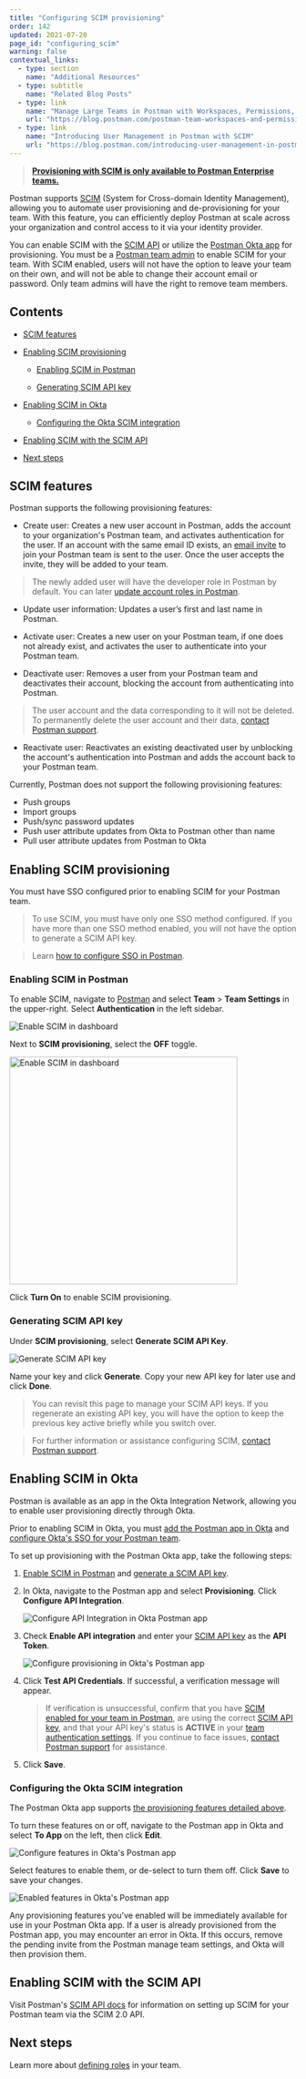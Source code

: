 ```yaml
---
title: "Configuring SCIM provisioning"
order: 142
updated: 2021-07-20
page_id: "configuring_scim"
warning: false
contextual_links:
  - type: section
    name: "Additional Resources"
  - type: subtitle
    name: "Related Blog Posts"
  - type: link
    name: "Manage Large Teams in Postman with Workspaces, Permissions, and Version Control"
    url: "https://blog.postman.com/postman-team-workspaces-and-permissions/"
  - type: link
    name: "Introducing User Management in Postman with SCIM"
    url: "https://blog.postman.com/introducing-user-management-in-postman-with-scim/"
---
```


> __[Provisioning with SCIM is only available to Postman Enterprise teams.](https://www.postman.com/pricing)__

Postman supports [SCIM](https://datatracker.ietf.org/doc/html/rfc7642) (System for Cross-domain Identity Management), allowing you to automate user provisioning and de-provisioning for your team. With this feature, you can efficiently deploy Postman at scale across your organization and control access to it via your identity provider.

You can enable SCIM with the [SCIM API](#enabling-scim-with-the-scim-api) or utilize the [Postman Okta app](#enabling-scim-in-okta) for provisioning. You must be a [Postman team admin](/docs/collaborating-in-postman/roles-and-permissions/#team-roles) to enable SCIM for your team. With SCIM enabled, users will not have the option to leave your team on their own, and will not be able to change their account email or password. Only team admins will have the right to remove team members.

## Contents

* [SCIM features](#scim-features)

* [Enabling SCIM provisioning](#enabling-scim-provisioning)

    * [Enabling SCIM in Postman](#enabling-scim-in-postman)

    * [Generating SCIM API key](#generating-scim-api-key)

* [Enabling SCIM in Okta](#enabling-scim-in-okta)

    * [Configuring the Okta SCIM integration](#configuring-the-okta-scim-integration)

* [Enabling SCIM with the SCIM API](#enabling-scim-with-the-scim-api)

* [Next steps](#next-steps)

## SCIM features

Postman supports the following provisioning features:

* Create user: Creates a new user account in Postman, adds the account to your organization's Postman team, and activates authentication for the user. If an account with the same email ID exists, an [email invite](/docs/administration/managing-your-team/managing-your-team/#invites) to join your Postman team is sent to the user. Once the user accepts the invite, they will be added to your team.

> The newly added user will have the developer role in Postman by default. You can later [update account roles in Postman](/docs/administration/managing-your-team/managing-your-team/#managing-roles).

* Update user information: Updates a user’s first and last name in Postman.

* Activate user: Creates a new user on your Postman team, if one does not already exist, and activates the user to authenticate into your Postman team.

* Deactivate user: Removes a user from your Postman team and deactivates their account, blocking the account from authenticating into Postman.

> The user account and the data corresponding to it will not be deleted. To permanently delete the user account and their data, [contact Postman support](https://www.postman.com/support/).

* Reactivate user: Reactivates an existing deactivated user by unblocking the account's authentication into Postman and adds the account back to your Postman team.

Currently, Postman does not support the following provisioning features:

* Push groups
* Import groups
* Push/sync password updates
* Push user attribute updates from Okta to Postman other than name
* Pull user attribute updates from Postman to Okta

## Enabling SCIM provisioning

You must have SSO configured prior to enabling SCIM for your Postman team.

> To use SCIM, you must have only one SSO method configured. If you have more than one SSO method enabled, you will not have the option to generate a SCIM API key.

<!-- -->
> Learn [how to configure SSO in Postman](/docs/administration/sso/admin-sso/).

### Enabling SCIM in Postman

To enable SCIM, navigate to [Postman](https://go.postman.co/home) and select **Team** > **Team Settings** in the upper-right. Select **Authentication** in the left sidebar.

<img alt="Enable SCIM in dashboard" src="https://assets.postman.com/postman-docs/auth-enable-scim-1.jpg"/>

Next to **SCIM provisioning**, select the **OFF** toggle.

<img alt="Enable SCIM in dashboard" src="https://assets.postman.com/postman-docs/turn-on-scim-provisioning-1.jpg" width="400px"/>

Click **Turn On** to enable SCIM provisioning.

### Generating SCIM API key

Under **SCIM provisioning**, select **Generate SCIM API Key**.

<img alt="Generate SCIM API key" src="https://assets.postman.com/postman-docs/auth-generate-scim-api-key-1.jpg"/>

Name your key and click **Generate**. Copy your new API key for later use and click **Done**.

> You can revisit this page to manage your SCIM API keys. If you regenerate an existing API key, you will have the option to keep the previous key active briefly while you switch over.

<!-- -->

> For further information or assistance configuring SCIM, [contact Postman support](https://www.postman.com/support/).

## Enabling SCIM in Okta

Postman is available as an app in the Okta Integration Network, allowing you to enable user provisioning directly through Okta.

Prior to enabling SCIM in Okta, you must [add the Postman app in Okta](https://www.okta.com/integrations/postman/) and [configure Okta's SSO for your Postman team](/docs/administration/sso/saml-okta/).

To set up provisioning with the Postman Okta app, take the following steps:

1. [Enable SCIM in Postman](#enabling-scim-in-postman) and [generate a SCIM API key](#generating-scim-api-key).

2. In Okta, navigate to the Postman app and select **Provisioning**. Click **Configure API Integration**.

    <img alt="Configure API Integration in Okta Postman app" src="https://assets.postman.com/postman-docs/postman-okta-app-configure-api-integration.jpg"/>

3. Check **Enable API integration** and enter your [SCIM API key](#generating-scim-api-key) as the **API Token**.

    <img alt="Configure provisioning in Okta's Postman app" src="https://assets.postman.com/postman-docs/postman-okta-app-enable-provisioning.jpg"/>

4. Click **Test API Credentials**. If successful, a verification message will appear.

    > If verification is unsuccessful, confirm that you have [SCIM enabled for your team in Postman](#enabling-scim-in-postman), are using the correct [SCIM API key](#generating-scim-api-key), and that your API key's status is **ACTIVE** in your [team authentication settings](https://go.postman.co/settings/team/auth). If you continue to face issues, [contact Postman support](https://www.postman.com/support/) for assistance.

5. Click **Save**.

### Configuring the Okta SCIM integration

The Postman Okta app supports [the provisioning features detailed above](#scim-features).

To turn these features on or off, navigate to the Postman app in Okta and select **To App** on the left, then click **Edit**.

<img alt="Configure features in Okta's Postman app" src="https://assets.postman.com/postman-docs/postman-okta-app-enable-features.jpg"/>

Select features to enable them, or de-select to turn them off. Click **Save** to save your changes.

<img alt="Enabled features in Okta's Postman app" src="https://assets.postman.com/postman-docs/postman-okta-app-enabled-features.jpg"/>

Any provisioning features you've enabled will be immediately available for use in your Postman Okta app. If a user is already provisioned from the Postman app, you may encounter an error in Okta. If this occurs, remove the pending invite from the Postman manage team settings, and Okta will then provision them.

## Enabling SCIM with the SCIM API

Visit Postman's [SCIM API docs](https://www.postman.com/postman/workspace/scim/documentation/6248949-de4a96e2-9ebf-426f-bc55-4c5f2de51ab2) for information on setting up SCIM for your Postman team via the SCIM 2.0 API.

## Next steps

Learn more about [defining roles](/docs/collaborating-in-postman/roles-and-permissions/) in your team.
